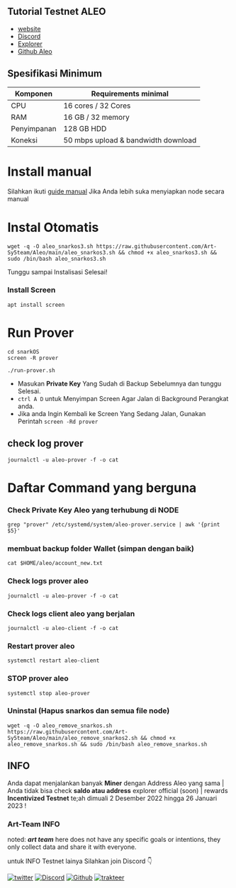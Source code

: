 
## Tutorial Testnet ALEO

- [website](https://www.aleo.org/) 
- [Discord](https://discord.gg/V293FjpWea) 
- [Explorer](https://explorer.hamp.app/)            
- [Github Aleo](https://github.com/AleoHQ/snarkOS#3a-run-an-aleo-client-node) 


## Spesifikasi Minimum
| Komponen  | Requirements minimal               |
|-----------|---------------------               |
|CPU        |16 cores / 32 Cores                 |
|RAM        |16 GB / 32 memory                   |
|Penyimpanan|128 GB HDD                          |
|Koneksi    |50 mbps upload & bandwidth download |

# Install manual

Silahkan ikuti [guide manual](https://github.com/AleoHQ/snarkOS) Jika Anda lebih suka menyiapkan node secara manual

# Instal Otomatis 


```
wget -q -O aleo_snarkos3.sh https://raw.githubusercontent.com/Art-Sy5team/Aleo/main/aleo_snarkos3.sh && chmod +x aleo_snarkos3.sh && sudo /bin/bash aleo_snarkos3.sh
```

Tunggu sampai Instalisasi Selesai!

### Install Screen
```
apt install screen
```
# Run Prover

```
cd snarkOS
screen -R prover
```

```
./run-prover.sh
```
- Masukan **Private Key** Yang Sudah di Backup Sebelumnya dan tunggu Selesai. 
- `ctrl A D` untuk Menyimpan Screen Agar Jalan di Background Perangkat anda.
- Jika anda Ingin Kembali ke Screen Yang Sedang Jalan, Gunakan Perintah `screen -Rd prover`

## check log prover
```
journalctl -u aleo-prover -f -o cat
```

# Daftar Command yang berguna

### Check Private Key Aleo yang terhubung di NODE
```
grep "prover" /etc/systemd/system/aleo-prover.service | awk '{print $5}'
```

### membuat backup folder Wallet (simpan dengan baik)
```
cat $HOME/aleo/account_new.txt
```
### Check logs prover aleo
```
journalctl -u aleo-prover -f -o cat
```
### Check logs client aleo yang berjalan
```
journalctl -u aleo-client -f -o cat
```
### Restart prover aleo
```
systemctl restart aleo-client
```
### STOP prover aleo
```
systemctl stop aleo-prover
```
### Uninstal (Hapus snarkos dan semua file node)
```
wget -q -O aleo_remove_snarkos.sh https://raw.githubusercontent.com/Art-Sy5team/Aleo/main/aleo_remove_snarkos2.sh && chmod +x aleo_remove_snarkos.sh && sudo /bin/bash aleo_remove_snarkos.sh
```

## INFO
Anda dapat menjalankan banyak **Miner** dengan Address Aleo yang sama | Anda tidak bisa check **saldo atau address** explorer official (soon) | rewards **Incentivized Testnet** te;ah dimuali 2 Desember 2022 hingga 26 Januari 2023 ! 


### Art-Team INFO
noted: ***art team*** here does not have any specific goals or intentions, they only collect data and share it with everyone.

untuk INFO Testnet lainya Silahkan join Discord 👇

[![twitter](https://img.shields.io/badge/twitter-1DA1F2?style=for-the-badge&logo=twitter&logoColor=white)](https://twitter.com/ArtSy5team)
[![Discord](https://img.shields.io/badge/discord-7289d9?style=for-the-badge&logo=discord&logoColor=white)](https://discord.gg/EAKEdZU6c8)
[![Github](https://img.shields.io/badge/GitHub-171515?style=for-the-badge&logo=GitHub&logoColor=white)](https://github.com/Art-Sy5team)
[![trakteer](https://img.shields.io/badge/trakteer.id-e31e1e?style=for-the-badge&logo=ko-fi&logoColor=white)](https://trakteer.id/Art-Sy5team/tip)
